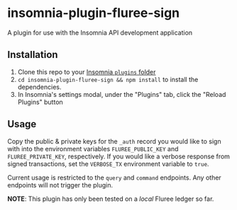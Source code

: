 # insomnia-plugin-fluree-sign

A plugin for use with the Insomnia API development application

## Installation

1. Clone this repo to your [Insomnia `plugins` folder](https://docs.insomnia.rest/insomnia/introduction-to-plugins#plugin-file-location) 
1. `cd insomnia-plugin-fluree-sign && npm install` to install the dependencies.
1. In Insomnia's settings modal, under the "Plugins" tab, click the "Reload Plugins" button

## Usage

Copy the public & private keys for the `_auth` record you would like to sign with into the environment variables `FLUREE_PUBLIC_KEY` and `FLUREE_PRIVATE_KEY`, respectively. If you would like a verbose response from signed transactions, set the `VERBOSE_TX` environment variable to `true`.

Current usage is restricted to the `query` and `command` endpoints. Any other endpoints will not trigger the plugin.

**NOTE**: This plugin has only been tested on a _local_ Fluree ledger so far.
